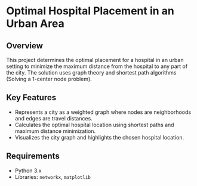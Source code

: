 # Optimal Hospital Placement in an Urban Area

## Overview
This project determines the optimal placement for a hospital in an urban setting to minimize the maximum distance from the hospital to any part of the city.
The solution uses graph theory and shortest path algorithms (Solving a 1-center node problem).

## Key Features
- Represents a city as a weighted graph where nodes are neighborhoods and edges are travel distances.
- Calculates the optimal hospital location using shortest paths and maximum distance minimization.
- Visualizes the city graph and highlights the chosen hospital location.

## Requirements
- Python 3.x
- Libraries: `networkx`, `matplotlib`
